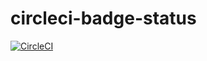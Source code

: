 # circleci-badge-status

[![CircleCI](https://circleci.com/gh/ganezasan/circleci-badge-status/tree/test%2Ffailed.svg?style=svg&circle-token=e9e9ec49ab6a2e99d734a4cb5dc61da56a95f732)](https://circleci.com/gh/ganezasan/circleci-badge-status/tree/test%2Ffailed)
